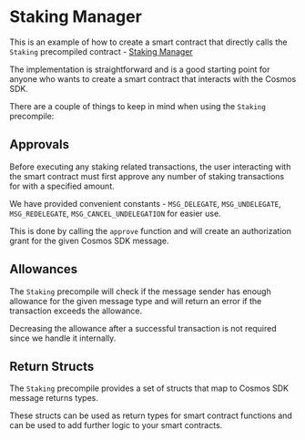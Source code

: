 # Staking Manager

This is an example of how to create a smart contract that directly calls the `Staking` precompiled contract - [Staking Manager](./contracts/StakingManager.sol)

The implementation is straightforward and is a good starting point for anyone who wants to create a smart contract that interacts with the Cosmos SDK.

There are a couple of things to keep in mind when using the `Staking` precompile:

## Approvals

Before executing any staking related transactions, the user interacting with the smart contract must first approve 
any number of staking transactions for with a specified amount.

We have provided convenient constants - `MSG_DELEGATE`, `MSG_UNDELEGATE`, `MSG_REDELEGATE`, `MSG_CANCEL_UNDELEGATION` for easier use.

This is done by calling the `approve` function and will create an authorization grant for the given Cosmos SDK message. 

## Allowances

The `Staking` precompile will check if the message sender has enough allowance for the given message type and will
return an error if the transaction exceeds the allowance.

Decreasing the allowance after a successful transaction is not required since we handle it internally.

## Return Structs

The `Staking` precompile provides a set of structs that map to Cosmos SDK message returns types. 

These structs can be used as return types for smart contract functions and can be used to add further logic to your smart contracts.

